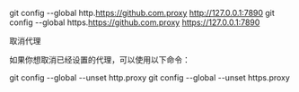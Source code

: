 
git config --global http.https://github.com.proxy http://127.0.0.1:7890
git config --global https.https://github.com.proxy https://127.0.0.1:7890


取消代理

如果你想取消已经设置的代理，可以使用以下命令：

git config --global --unset http.proxy
git config --global --unset https.proxy